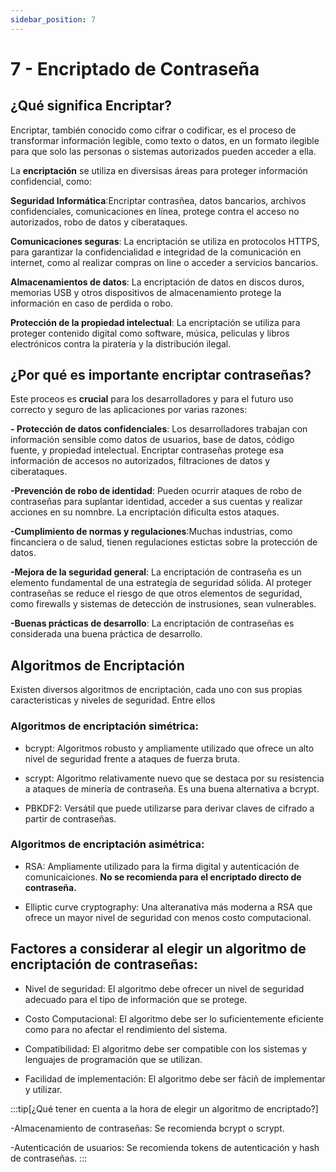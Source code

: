 ```yaml
---
sidebar_position: 7
---
```


# 7 - Encriptado de Contraseña

## ¿Qué significa Encriptar?
Encriptar, también conocido como cifrar o codificar, es el proceso de transformar información legible, como texto o datos, en un formato ilegible para que solo las personas o sistemas autorizados pueden acceder a ella.

La **encriptación** se utiliza en diversisas áreas para proteger información confidencial, como:

**Seguridad Informática**:Encriptar contrasñea, datos bancarios, archivos confidenciales, comunicaciones en línea, protege contra el acceso no autorizados, robo de datos y ciberataques.

**Comunicaciones seguras**: La encriptación se utiliza en protocolos HTTPS, para garantizar la confidencialidad e integridad de la comunicación en internet, como al realizar compras on line o acceder a servicios bancarios.

**Almacenamientos de datos**: La encriptación de datos en discos duros, memorias USB y otros dispositivos de almacenamiento protege la información en caso de perdida o robo.

**Protección de la propiedad intelectual**: La encriptación se utiliza para proteger contenido digital como software, música, peliculas y libros electrónicos contra la piratería y la distribución ilegal.


## ¿Por qué es importante encriptar contraseñas?
Este proceos es **crucial** para los desarrolladores y para el futuro uso correcto y seguro de las aplicaciones por varias razones:

**- Protección de datos confidenciales**: Los desarrolladores trabajan con información sensible como datos de usuarios, base de datos, código fuente, y propiedad intelectual. Encriptar contraseñas protege esa información de accesos no autorizados, filtraciones de datos y ciberataques.

**-Prevención de robo de identidad**: Pueden ocurrir ataques de robo de contraseñas para suplantar identidad, acceder a sus cuentas y realizar acciones en su nomnbre. La encriptación dificulta estos ataques.

**-Cumplimiento de normas y regulaciones**:Muchas industrias, como fincanciera o de salud, tienen regulaciones estictas sobre la protección de datos. 

**-Mejora de la seguridad general**: La encriptación de contraseña es un elemento fundamental de una estrategía de seguridad sólida. Al proteger contraseñas se reduce el riesgo de que otros elementos de seguridad, como firewalls y sistemas de detección de instrusiones, sean vulnerables.

**-Buenas prácticas de desarrollo**: La encriptación de contraseñas es considerada una buena práctica de desarrollo. 



## Algoritmos de Encriptación
Existen diversos algoritmos de encriptación, cada uno con sus propias caracteristicas y niveles de seguridad. Entre ellos

### Algoritmos de encriptación simétrica:
- bcrypt: Algoritmos robusto y ampliamente utilizado que ofrece un alto nivel de seguridad frente a ataques de fuerza bruta.

- scrypt: Algoritmo relativamente nuevo que se destaca por su resistencia a ataques de minería de contraseña. Es una buena alternativa a bcrypt.

- PBKDF2: Versátil que puede utilizarse para derivar claves de cifrado a partir de contraseñas.


### Algoritmos de encriptación asimétrica:
- RSA: Ampliamente utilizado para la firma digital y autenticación de comunicaiciones. **No se recomienda para el encriptado directo de contraseña.**

- Elliptic curve cryptography: Una alteranativa más moderna a RSA que ofrece un mayor nivel de seguridad con menos costo computacional. 


## Factores a considerar al elegir un algoritmo de encriptación de contraseñas:

- Nivel de seguridad: El algoritmo debe ofrecer un nivel de seguridad adecuado para el tipo de información que se protege.

- Costo Computacional: El algoritmo debe ser lo suficientemente eficiente como para no afectar el rendimiento del sistema.

- Compatibilidad: El algoritmo debe ser compatible con los sistemas y lenguajes de programación que se utilizan.

- Facilidad de implementación: El algoritmo debe ser fáciñ de implementar y utilizar.

:::tip[¿Qué tener en cuenta a la hora de elegir un algoritmo de encriptado?]

-Almacenamiento de contraseñas: Se recomienda bcrypt o scrypt.

-Autenticación de usuarios: Se recomienda tokens de autenticación y hash de contraseñas.
:::